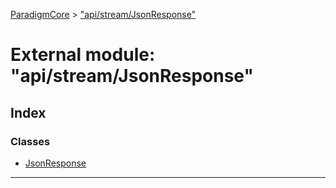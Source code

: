 [ParadigmCore](../README.md) > ["api/stream/JsonResponse"](../modules/_api_stream_jsonresponse_.md)

# External module: "api/stream/JsonResponse"

## Index

### Classes

* [JsonResponse](../classes/_api_stream_jsonresponse_.jsonresponse.md)

---

